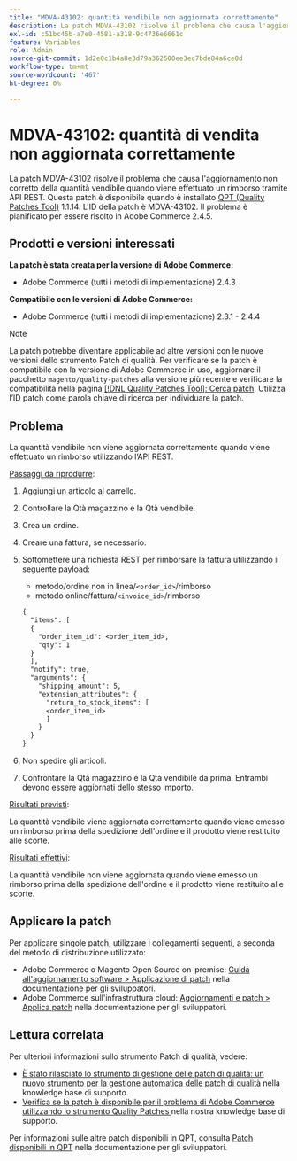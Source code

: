 ```yaml
---
title: "MDVA-43102: quantità vendibile non aggiornata correttamente"
description: La patch MDVA-43102 risolve il problema che causa l'aggiornamento non corretto della quantità vendibile quando viene effettuato un rimborso tramite API REST. Questa patch è disponibile quando è installato [Quality Patches Tool (QPT)](/help/announcements/adobe-commerce-announcements/magento-quality-patches-released-new-tool-to-self-serve-quality-patches.md) 1.1.14. L'ID della patch è MDVA-43102. Il problema è pianificato per essere risolto in Adobe Commerce 2.4.5.
exl-id: c51bc45b-a7e0-4581-a318-9c4736e6661c
feature: Variables
role: Admin
source-git-commit: 1d2e0c1b4a8e3d79a362500ee3ec7bde84a6ce0d
workflow-type: tm+mt
source-wordcount: '467'
ht-degree: 0%

---
```


# MDVA-43102: quantità di vendita non aggiornata correttamente

La patch MDVA-43102 risolve il problema che causa l&#39;aggiornamento non corretto della quantità vendibile quando viene effettuato un rimborso tramite API REST. Questa patch è disponibile quando è installato [QPT (Quality Patches Tool)](/help/announcements/adobe-commerce-announcements/magento-quality-patches-released-new-tool-to-self-serve-quality-patches.md) 1.1.14. L&#39;ID della patch è MDVA-43102. Il problema è pianificato per essere risolto in Adobe Commerce 2.4.5.

## Prodotti e versioni interessati

**La patch è stata creata per la versione di Adobe Commerce:**

* Adobe Commerce (tutti i metodi di implementazione) 2.4.3

**Compatibile con le versioni di Adobe Commerce:**

* Adobe Commerce (tutti i metodi di implementazione) 2.3.1 - 2.4.4

>[!NOTE]
>
>La patch potrebbe diventare applicabile ad altre versioni con le nuove versioni dello strumento Patch di qualità. Per verificare se la patch è compatibile con la versione di Adobe Commerce in uso, aggiornare il pacchetto `magento/quality-patches` alla versione più recente e verificare la compatibilità nella pagina [[!DNL Quality Patches Tool]: Cerca patch](https://devdocs.magento.com/quality-patches/tool.html#patch-grid). Utilizza l’ID patch come parola chiave di ricerca per individuare la patch.

## Problema

La quantità vendibile non viene aggiornata correttamente quando viene effettuato un rimborso utilizzando l’API REST.

<u>Passaggi da riprodurre</u>:

1. Aggiungi un articolo al carrello.
1. Controllare la Qtà magazzino e la Qtà vendibile.
1. Crea un ordine.
1. Creare una fattura, se necessario.
1. Sottomettere una richiesta REST per rimborsare la fattura utilizzando il seguente payload:

   * metodo/ordine non in linea/`<order_id>`/rimborso
   * metodo online/fattura/`<invoice_id>`/rimborso

   ```rest
   {
     "items": [
     {
       "order_item_id": <order_item_id>,
       "qty": 1
     }
     ],
     "notify": true,
     "arguments": {
       "shipping_amount": 5,
       "extension_attributes": {
         "return_to_stock_items": [
         <order_item_id>
         ]
       }
     }
   }
   ```

1. Non spedire gli articoli.
1. Confrontare la Qtà magazzino e la Qtà vendibile da prima. Entrambi devono essere aggiornati dello stesso importo.

<u>Risultati previsti</u>:

La quantità vendibile viene aggiornata correttamente quando viene emesso un rimborso prima della spedizione dell&#39;ordine e il prodotto viene restituito alle scorte.

<u>Risultati effettivi</u>:

La quantità vendibile non viene aggiornata quando viene emesso un rimborso prima della spedizione dell&#39;ordine e il prodotto viene restituito alle scorte.

## Applicare la patch

Per applicare singole patch, utilizzare i collegamenti seguenti, a seconda del metodo di distribuzione utilizzato:

* Adobe Commerce o Magento Open Source on-premise: [Guida all&#39;aggiornamento software > Applicazione di patch](https://devdocs.magento.com/guides/v2.4/comp-mgr/patching/mqp.html) nella documentazione per gli sviluppatori.
* Adobe Commerce sull&#39;infrastruttura cloud: [Aggiornamenti e patch > Applica patch](https://devdocs.magento.com/cloud/project/project-patch.html) nella documentazione per gli sviluppatori.

## Lettura correlata

Per ulteriori informazioni sullo strumento Patch di qualità, vedere:

* [È stato rilasciato lo strumento di gestione delle patch di qualità: un nuovo strumento per la gestione automatica delle patch di qualità](/help/announcements/adobe-commerce-announcements/magento-quality-patches-released-new-tool-to-self-serve-quality-patches.md) nella knowledge base di supporto.
* [Verifica se la patch è disponibile per il problema di Adobe Commerce utilizzando lo strumento Quality Patches ](/help/support-tools/patches-available-in-qpt-tool/check-patch-for-magento-issue-with-magento-quality-patches.md) nella nostra knowledge base di supporto.

Per informazioni sulle altre patch disponibili in QPT, consulta [Patch disponibili in QPT](https://devdocs.magento.com/quality-patches/tool.html#patch-grid) nella documentazione per gli sviluppatori.
